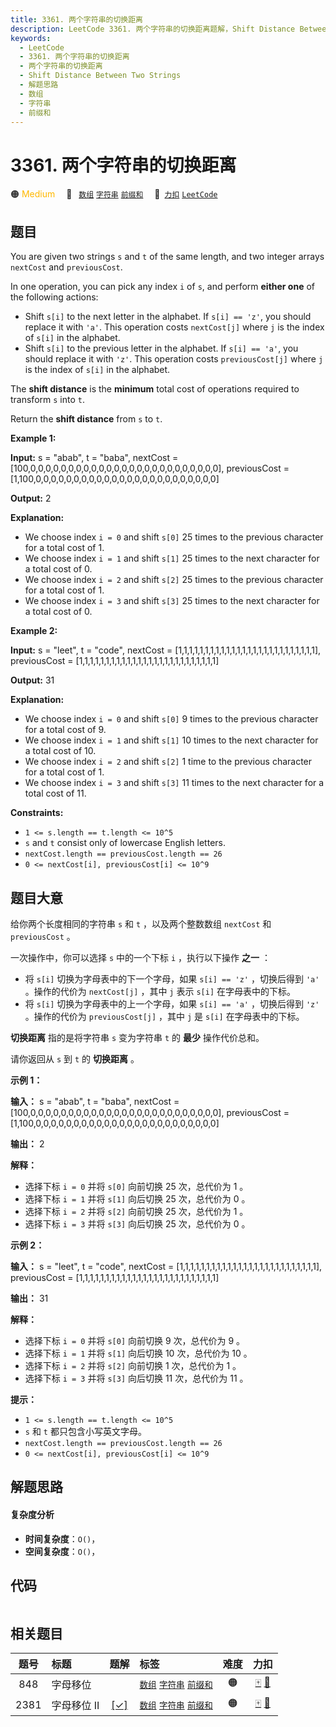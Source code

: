 ```yaml
---
title: 3361. 两个字符串的切换距离
description: LeetCode 3361. 两个字符串的切换距离题解，Shift Distance Between Two Strings，包含解题思路、复杂度分析以及完整的 JavaScript 代码实现。
keywords:
  - LeetCode
  - 3361. 两个字符串的切换距离
  - 两个字符串的切换距离
  - Shift Distance Between Two Strings
  - 解题思路
  - 数组
  - 字符串
  - 前缀和
---
```


# 3361. 两个字符串的切换距离

🟠 <font color=#ffb800>Medium</font>&emsp; 🔖&ensp; [`数组`](/tag/array.md) [`字符串`](/tag/string.md) [`前缀和`](/tag/prefix-sum.md)&emsp; 🔗&ensp;[`力扣`](https://leetcode.cn/problems/shift-distance-between-two-strings) [`LeetCode`](https://leetcode.com/problems/shift-distance-between-two-strings)

## 题目

You are given two strings `s` and `t` of the same length, and two integer
arrays `nextCost` and `previousCost`.

In one operation, you can pick any index `i` of `s`, and perform **either
one** of the following actions:

  * Shift `s[i]` to the next letter in the alphabet. If `s[i] == 'z'`, you should replace it with `'a'`. This operation costs `nextCost[j]` where `j` is the index of `s[i]` in the alphabet.
  * Shift `s[i]` to the previous letter in the alphabet. If `s[i] == 'a'`, you should replace it with `'z'`. This operation costs `previousCost[j]` where `j` is the index of `s[i]` in the alphabet.

The **shift distance** is the **minimum** total cost of operations required to
transform `s` into `t`.

Return the **shift distance** from `s` to `t`.



**Example 1:**

**Input:** s = "abab", t = "baba", nextCost =
[100,0,0,0,0,0,0,0,0,0,0,0,0,0,0,0,0,0,0,0,0,0,0,0,0,0], previousCost =
[1,100,0,0,0,0,0,0,0,0,0,0,0,0,0,0,0,0,0,0,0,0,0,0,0,0]

**Output:** 2

**Explanation:**

  * We choose index `i = 0` and shift `s[0]` 25 times to the previous character for a total cost of 1.
  * We choose index `i = 1` and shift `s[1]` 25 times to the next character for a total cost of 0.
  * We choose index `i = 2` and shift `s[2]` 25 times to the previous character for a total cost of 1.
  * We choose index `i = 3` and shift `s[3]` 25 times to the next character for a total cost of 0.

**Example 2:**

**Input:** s = "leet", t = "code", nextCost =
[1,1,1,1,1,1,1,1,1,1,1,1,1,1,1,1,1,1,1,1,1,1,1,1,1,1], previousCost =
[1,1,1,1,1,1,1,1,1,1,1,1,1,1,1,1,1,1,1,1,1,1,1,1,1,1]

**Output:** 31

**Explanation:**

  * We choose index `i = 0` and shift `s[0]` 9 times to the previous character for a total cost of 9.
  * We choose index `i = 1` and shift `s[1]` 10 times to the next character for a total cost of 10.
  * We choose index `i = 2` and shift `s[2]` 1 time to the previous character for a total cost of 1.
  * We choose index `i = 3` and shift `s[3]` 11 times to the next character for a total cost of 11.



**Constraints:**

  * `1 <= s.length == t.length <= 10^5`
  * `s` and `t` consist only of lowercase English letters.
  * `nextCost.length == previousCost.length == 26`
  * `0 <= nextCost[i], previousCost[i] <= 10^9`


## 题目大意

给你两个长度相同的字符串 `s` 和 `t` ，以及两个整数数组 `nextCost` 和 `previousCost` 。

一次操作中，你可以选择 `s` 中的一个下标 `i` ，执行以下操作 **之一**  ：

  * 将 `s[i]` 切换为字母表中的下一个字母，如果 `s[i] == 'z'` ，切换后得到 `'a'` 。操作的代价为 `nextCost[j]` ，其中 `j` 表示 `s[i]` 在字母表中的下标。
  * 将 `s[i]` 切换为字母表中的上一个字母，如果 `s[i] == 'a'` ，切换后得到 `'z'` 。操作的代价为 `previousCost[j]` ，其中 `j` 是 `s[i]` 在字母表中的下标。

**切换距离**  指的是将字符串 `s` 变为字符串 `t` 的 **最少**  操作代价总和。

请你返回从 `s` 到 `t` 的 **切换距离**  。



**示例 1：**

**输入：** s = "abab", t = "baba", nextCost =
[100,0,0,0,0,0,0,0,0,0,0,0,0,0,0,0,0,0,0,0,0,0,0,0,0,0], previousCost =
[1,100,0,0,0,0,0,0,0,0,0,0,0,0,0,0,0,0,0,0,0,0,0,0,0,0]

**输出：** 2

**解释：**

  * 选择下标 `i = 0` 并将 `s[0]` 向前切换 25 次，总代价为 1 。
  * 选择下标 `i = 1` 并将 `s[1]` 向后切换 25 次，总代价为 0 。
  * 选择下标 `i = 2` 并将 `s[2]` 向前切换 25 次，总代价为 1 。
  * 选择下标 `i = 3` 并将 `s[3]` 向后切换 25 次，总代价为 0 。

**示例 2：**

**输入：** s = "leet", t = "code", nextCost =
[1,1,1,1,1,1,1,1,1,1,1,1,1,1,1,1,1,1,1,1,1,1,1,1,1,1], previousCost =
[1,1,1,1,1,1,1,1,1,1,1,1,1,1,1,1,1,1,1,1,1,1,1,1,1,1]

**输出：** 31

**解释：**

  * 选择下标 `i = 0` 并将 `s[0]` 向前切换 9 次，总代价为 9 。
  * 选择下标 `i = 1` 并将 `s[1]` 向后切换 10 次，总代价为 10 。
  * 选择下标 `i = 2` 并将 `s[2]` 向前切换 1 次，总代价为 1 。
  * 选择下标 `i = 3` 并将 `s[3]` 向后切换 11 次，总代价为 11 。



**提示：**

  * `1 <= s.length == t.length <= 10^5`
  * `s` 和 `t` 都只包含小写英文字母。
  * `nextCost.length == previousCost.length == 26`
  * `0 <= nextCost[i], previousCost[i] <= 10^9`


## 解题思路

#### 复杂度分析

- **时间复杂度**：`O()`，
- **空间复杂度**：`O()`，

## 代码

```javascript

```

## 相关题目

<!-- prettier-ignore -->
| 题号 | 标题 | 题解 | 标签 | 难度 | 力扣 |
| :------: | :------ | :------: | :------ | :------: | :------: |
| 848 | 字母移位 |  |  [`数组`](/tag/array.md) [`字符串`](/tag/string.md) [`前缀和`](/tag/prefix-sum.md) | 🟠 | [🀄️](https://leetcode.cn/problems/shifting-letters) [🔗](https://leetcode.com/problems/shifting-letters) |
| 2381 | 字母移位 II | [[✓]](/problem/2381.md) |  [`数组`](/tag/array.md) [`字符串`](/tag/string.md) [`前缀和`](/tag/prefix-sum.md) | 🟠 | [🀄️](https://leetcode.cn/problems/shifting-letters-ii) [🔗](https://leetcode.com/problems/shifting-letters-ii) |